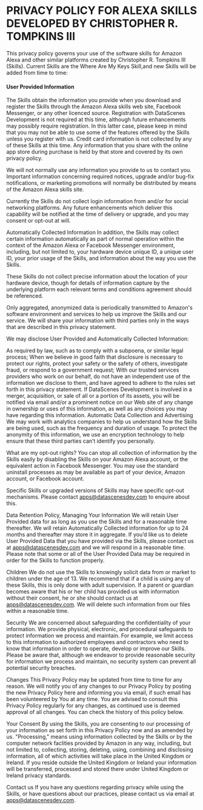 PRIVACY POLICY FOR ALEXA SKILLS DEVELOPED BY CHRISTOPHER R. TOMPKINS III
========================================================================
This privacy policy governs your use of the software skills for Amazon Alexa and other similar platforms created by Christopher R. Tompkins III (Skills). Current Skills are the Where Are My Keys Skill,and new Skills will be added from time to time:

#### User Provided Information
The Skills obtain the information you provide when you download and register the Skills through the Amazon Alexa skills web site, Facebook Messenger, or any other licenced source. Registration with DataScenes Development is not required at this time, although future enhancements may possibly require registration. In this latter case, please keep in mind that you may not be able to use some of the features offered by the Skills unless you register with us. Credit card information is not collected by any of these Skills at this time. Any information that you share with the online app store during purchase is held by that store and covered by its own privacy policy.

We will not normally use any information you provide to us to contact you. Important information concerning required notices, upgrade and/or bug-fix notifications, or marketing promotions will normally be distributed by means of the Amazon Alexa skills site.

Currently the Skills do not collect login information from and/or for social networking platforms. Any future enhancements which deliver this capability will be notified at the time of delivery or upgrade, and you may consent or opt-out at will.

Automatically Collected Information
In addition, the Skills may collect certain information automatically as part of normal operation within the context of the Amazon Alexa or Facebook Messenger environment, including, but not limited to, your hardware device unique ID, a unique user ID, your prior usage of the Skills, and information about the way you use the Skills.

These Skills do not collect precise information about the location of your hardware device, though for details of information capture by the underlying platform each relevant terms and conditions agreement should be referenced.

Only aggregated, anonymized data is periodically transmitted to Amazon's software environment and services to help us improve the Skills and our service. We will share your information with third parties only in the ways that are described in this privacy statement.

We may disclose User Provided and Automatically Collected Information:

As required by law, such as to comply with a subpoena, or similar legal process;
When we believe in good faith that disclosure is necessary to protect our rights, protect your safety or the safety of others, investigate fraud, or respond to a government request;
With our trusted services providers who work on our behalf, do not have an independent use of the information we disclose to them, and have agreed to adhere to the rules set forth in this privacy statement.
If DataScenes Development is involved in a merger, acquisition, or sale of all or a portion of its assets, you will be notified via email and/or a prominent notice on our Web site of any change in ownership or uses of this information, as well as any choices you may have regarding this information.
Automatic Data Collection and Advertising
We may work with analytics companies to help us understand how the Skills are being used, such as the frequency and duration of usage. To protect the anonymity of this information, we use an encryption technology to help ensure that these third parties can’t identify you personally.

What are my opt-out rights?
You can stop all collection of information by the Skills easily by disabling the Skills on your Amazon Alexa account, or the equivalent action in Facebook Messenger. You may use the standard uninstall processes as may be available as part of your device, Amazon account, or Facebook account.

Specific Skills or upgraded versions of Skills may have specific opt-out mechanisms. Please contact apps@datascenesdev.com to enquire about this.

Data Retention Policy, Managing Your Information
We will retain User Provided data for as long as you use the Skills and for a reasonable time thereafter. We will retain Automatically Collected information for up to 24 months and thereafter may store it in aggregate. If you’d like us to delete User Provided Data that you have provided via the Skills, please contact us at apps@datascenesdev.com and we will respond in a reasonable time. Please note that some or all of the User Provided Data may be required in order for the Skills to function properly.

Children
We do not use the Skills to knowingly solicit data from or market to children under the age of 13. We recommend that if a child is using any of these Skills, this is only done with adult supervision. If a parent or guardian becomes aware that his or her child has provided us with information without their consent, he or she should contact us at apps@datascenesdev.com. We will delete such information from our files within a reasonable time.

Security
We are concerned about safeguarding the confidentiality of your information. We provide physical, electronic, and procedural safeguards to protect information we process and maintain. For example, we limit access to this information to authorized employees and contractors who need to know that information in order to operate, develop or improve our Skills. Please be aware that, although we endeavor to provide reasonable security for information we process and maintain, no security system can prevent all potential security breaches.

Changes
This Privacy Policy may be updated from time to time for any reason. We will notify you of any changes to our Privacy Policy by posting the new Privacy Policy here and informing you via email, if such email has been volunteered by You at any time. You are advised to consult this Privacy Policy regularly for any changes, as continued use is deemed approval of all changes. You can check the history of this policy below.

Your Consent
By using the Skills, you are consenting to our processing of your information as set forth in this Privacy Policy now and as amended by us. "Processing," means using information collected by the Skills or by the computer network faclities provided by Amazon in any way, including, but not limited to, collecting, storing, deleting, using, combining and disclosing information, all of which activities will take place in the United Kingdom or Ireland. If you reside outside the United Kingdom or Ireland your information will be transferred, processed and stored there under United Kingdom or Ireland privacy standards.

Contact us
If you have any questions regarding privacy while using the Skills, or have questions about our practices, please contact us via email at apps@datascenesdev.com.
